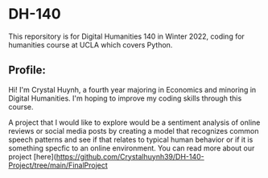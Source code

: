 # DH-140

This reporsitory is for Digital Humanities 140 in Winter 2022, coding for humanities course at UCLA which covers Python.

## Profile: 
Hi! I'm Crystal Huynh, a fourth year majoring in Economics and minoring in Digital Humanities. I'm hoping to improve my coding skills through this course.

A project that I would like to explore would be a sentiment analysis of online reviews or social media posts by creating a model that recognizes common speech patterns and see if that relates to typical human behavior or if it is something specfic to an online environment. You can read more about our project [here](https://github.com/Crystalhuynh39/DH-140-Project/tree/main/FinalProject
